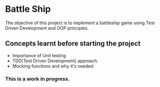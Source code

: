 # Battle Ship

The objective of this project is to implement a battleship game using Test Driven Development and OOP principles.

## Concepts learnt before starting the project 

* Importance of Unit testing
* TDD(Test Driven Development) approach.
* Mocking functions and why it's needed.

### This is a work in progress.

